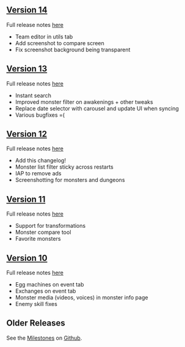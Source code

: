 ## [Version 14](https://github.com/nachoapps/dadguide-flutter/releases)

Full release notes [here](https://github.com/nachoapps/dadguide-flutter/milestone/14?closed=1)

* Team editor in utils tab
* Add screenshot to compare screen
* Fix screenshot background being transparent

## [Version 13](https://github.com/nachoapps/dadguide-flutter/releases/tag/2.0.105)

Full release notes [here](https://github.com/nachoapps/dadguide-flutter/milestone/13?closed=1)

* Instant search
* Improved monster filter on awakenings + other tweaks
* Replace date selector with carousel and update UI when syncing
* Various bugfixes =(

## [Version 12](https://github.com/nachoapps/dadguide-flutter/releases/tag/2.0.103)

Full release notes [here](https://github.com/nachoapps/dadguide-flutter/milestone/12?closed=1)

* Add this changelog!
* Monster list filter sticky across restarts
* IAP to remove ads
* Screenshotting for monsters and dungeons

## [Version 11](https://github.com/nachoapps/dadguide-flutter/releases/tag/2.0.87)

Full release notes [here](https://github.com/nachoapps/dadguide-flutter/milestone/11?closed=1)

* Support for transformations
* Monster compare tool
* Favorite monsters

## [Version 10](https://github.com/nachoapps/dadguide-flutter/releases/tag/v2.0.82)

Full release notes [here](https://github.com/nachoapps/dadguide-flutter/milestone/10?closed=1)

* Egg machines on event tab
* Exchanges on event tab
* Monster media (videos, voices) in monster info page
* Enemy skill fixes

## Older Releases

See the [Milestones](https://github.com/nachoapps/dadguide-flutter/milestones?state=closed) on [Github](https://github.com/nachoapps/dadguide-flutter).
